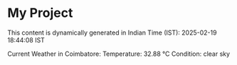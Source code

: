 # My Project

This content is dynamically generated in Indian Time (IST): 2025-02-19 18:44:08 IST


Current Weather in Coimbatore:
Temperature: 32.88 °C
Condition: clear sky

